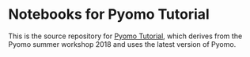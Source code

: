 # Notebooks for Pyomo Tutorial

This is the source repository for [Pyomo Tutorial](https://github.com/AlbertLee125/pyomo-summer-ws), which derives from the Pyomo summer workshop 2018 and uses the latest version of Pyomo.
